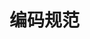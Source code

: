 


# 编码规范
<!-- 

Java开发都需要参考的一份命名规范！ 
https://mp.weixin.qq.com/s?__biz=MzI3NzE0NjcwMg==&mid=2650125497&idx=1&sn=850c28cb9841fecb87391aeafd4c399f&chksm=f36ba998c41c208e88247071da389eb7486d583f1c78fbc364bd188931bbbbb69707f8b0ad8e&mpshare=1&scene=1&srcid=&sharer_sharetime=1576197466065&sharer_shareid=b256218ead787d58e0b58614a973d00d&key=136d36d7048fdcf225cd124ea723ae36ad99c3a0d12a9c5efe77c711e4672c4f3da98e4371441f8b4ea2368e84e9ba8e025f4bdc4cda86ed72aa4b4389cd3fb763d8327e8a8a32012a30d8f5d96bbcf8&ascene=1&uin=MTE1MTYxNzY2MQ%3D%3D&devicetype=Windows+10&version=62070158&lang=zh_CN&exportkey=AU%2Bv7KgEKWp4PapzdvoriJ8%3D&pass_ticket=XvmNewKmkVnRXwYpHSKiS%2BMfR0RT%2BER62GONzQBhZmennBUV%2F1ff1eiiCaSiuo4C
p3c 插件
https://mp.weixin.qq.com/s/RwzprbY2AhdgslY8tbVL-A
-->